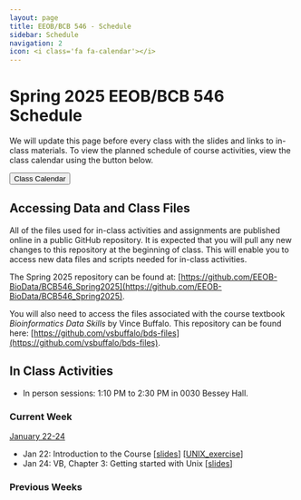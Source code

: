 ```yaml
---
layout: page
title: EEOB/BCB 546 - Schedule
sidebar: Schedule
navigation: 2
icon: <i class='fa fa-calendar'></i>
---
```


# Spring 2025 EEOB/BCB 546 Schedule

We will update this page before every class with the slides and links to in-class materials. To view the planned schedule of course activities, view the class calendar using the button below.

<a href="https://docs.google.com/spreadsheets/d/1uTrA6o7Xk-6TK-KvEIHFRm6SYvOr5pon3GSvmNsvOUw/edit?usp=sharing"><button type="button" class="btn btn-primary">Class Calendar</button></a>

## Accessing Data and Class Files

All of the files used for in-class activities and assignments are published online in a public GitHub repository. It is expected that you will pull any new changes to this repository at the beginning of class. This will enable you to access new data files and scripts needed for in-class activities.

The Spring 2025 repository can be found at: [https://github.com/EEOB-BioData/BCB546_Spring2025](https://github.com/EEOB-BioData/BCB546_Spring2025).

You will also need to access the files associated with the course textbook _Bioinformatics Data Skills_ by Vince Buffalo. This repository can be found here: [https://github.com/vsbuffalo/bds-files](https://github.com/vsbuffalo/bds-files).


## In Class Activities

* In person <i class="fas fa-users"></i> sessions: 1:10 PM to 2:30 PM in 0030 Bessey Hall.

### Current Week
<!-- I think it'd be good to have the current week on top, so when starting a new week, please move
the previous week to the end and label it with the appropriate number -->

<u>January 22-24</u>

* Jan 22: Introduction to the Course [[slides](slides/Week1_Lecture1.pdf)] [[UNIX_exercise](slides/Unix_Exercise_1.pdf)]
* Jan 24: VB, Chapter 3: Getting started with Unix [[slides](slides/lecture_21Jan-MBH.html)]


### Previous Weeks

<!--

<u>January 17-19</u>

* Jan 17: Introduction to the Course [[slides](slides/Week1_Lecture1.pdf)] [[UNIX_exercise](slides/Unix_Exercise_1.pdf)]
* Jan 19: VB, Chapter 3: Getting started with Unix [[slides](slides/lecture_21Jan-MBH.html)]

<u>January 24-26</u>

* Jan 24: VB, Chapter 3: Getting started with Unix [[slides](slides/lecture_21Jan-MBH.html)]; VB, Chapter 7: Advanced Unix [[slides](slides/lecture_4-Feb-MBH.html)]
* Jan 26: VB, Chapter 7: Advanced Unix [[slides](slides/lecture_4-Feb-MBH.html)]

<u>January 30-February 2</u>

* Jan 30: VB, Chapter 7: Advanced Unix [[slides](slides/lecture_4-Feb-MBH.html)]
* Feb 2: VB, Chapter 7: Advanced Unix [[slides](slides/lecture_4-Feb-MBH.html)]

<u>February 7-9</u>

* Feb 7: Chapter 7: Advanced Unix [[slides](slides/lecture_4-Feb-MBH.html)]; High Performance Computing at ISU [[slides](slides/lecture_8Feb2023-MBH.html)]
* Feb 9: VB, Chapter 4, 5: Intro to Version Control using Git [[slides](slides/lecture_9Feb-and-14Feb-AS.html)]

<u>February 14-16</u>

* Feb 14: More on Git [[slides](slides/lecture_9Feb-and-14Feb-AS.html)]
* Feb 16: Intro to R [[website](https://eeob-biodata.github.io/EEOB546-R/)]

<u>February 21-23</u>

* Feb 21: R Data Structures [[website](https://eeob-biodata.github.io/EEOB546-R/)]
* Feb 23: R Data Subsetting and Transformation [[website](https://eeob-biodata.github.io/EEOB546-R/)]

<u>February 28 - March 1</u>

* Feb 28: R Data Transformation [[website](https://eeob-biodata.github.io/EEOB546-R/)]
* Mar 1: R Data Visualization [[website](https://eeob-biodata.github.io/EEOB546-R/)]

<u>March 6-8</u>

* Mar 6: R Data Visualization [[website](https://eeob-biodata.github.io/EEOB546-R/)]
* Mar 8: R Frunctions and Scripts [[website](https://eeob-biodata.github.io/EEOB546-R/)]

<u>March 13-15</u>
* Spring Break

<u>March 20-22</u>

* Mar 20: Data Management Plans and LaTeX [[slides]](slides/DMP_slides.pdf)
* Mar 22: Introduction to python: [[website]](https://eeob-biodata.github.io/BCB546X-python)[[slides]](slides/lecture_22-and-27Mar-AS_slides.html), Setting up Jupyter on Nova, [[slides]](slides/lecture_22Mar-AS_setup.html)


<u>March 27-29</u>
* Mar 27: Introduction to python (part 2): [[website]](https://eeob-biodata.github.io/BCB546X-python), [[slides]](slides/lecture_22-and-27Mar-AS_slides.html), Jupyter Tips and Tricks [[slides]](slides/lecture_27Mar-AS_juptyer-tips.html)
* Mar 29: Pandas Dataframes [[website]](https://eeob-biodata.github.io/BCB546X-python/03-starting-with-data/), [[slides]](slides/lecture_29Mar-AS_slides.html), in-class [[exercise 1]](https://github.com/EEOB-BioData/BCB546_Spring2024/blob/main/course-files/python/01-introduction-to-pandas.ipynb)

<u> April 3-5</u>
* Apr 5: Pandas (part 2) [[website]](https://eeob-biodata.github.io/BCB546X-python/04-more-dataframes/), in-class [[exercise 1]](https://github.com/EEOB-BioData/BCB546_Spring2024/blob/main/course-files/python/01-introduction-to-pandas.ipynb), [[exercise 2]](https://github.com/EEOB-BioData/BCB546_Spring2024/blob/main/course-files/python/02-pandas-for-manipulating-gff3.ipynb)
* Apr 7: Data Visualization with Seaborn [[website]](https://eeob-biodata.github.io/BCB546X-python/05-seaborn-viz/), [[slides]](slides/lecture_5Apr-AS_slides.html), in-class [[exercise 1]](https://github.com/EEOB-BioData/BCB546_Spring2024/blob/main/course-files/python/03-introduction-to-seaborn.ipynb).


<u> April 10-13</u>
* Apr 10: Data Visualization with Seaborn (part 2) [[website]](https://eeob-biodata.github.io/BCB546X-python/05-seaborn-viz), in-class exercise, plotting [[DESeq2]](https://github.com/EEOB-BioData/BCB546_Spring2024/blob/main/course-files/python/04A-seaborn-deseq-plotting.ipynb), [[GFF3]](https://github.com/EEOB-BioData/BCB546_Spring2024/blob/main/course-files/python/04B-seaborn-gff3-plotting.ipynb), and [[TSV]](https://github.com/EEOB-BioData/BCB546_Spring2024/blob/main/course-files/python/04C-seaborn-tsv-plotting.ipynb) datasets.
* Apr 13: Introduction to Biopython [[website]](https://eeob-biodata.github.io/BCB546X-python/06-biopython/), [[in-class]](https://github.com/EEOB-BioData/BCB546_Spring2024/blob/main/course-files/python/05-biopython-hands-on.ipynb).

<u> April 17-19</u>

* Apr 17: Biopython cheatsheet [[slides]](slides/lecture_17Apr-AS_slides.html), in-class [[exercise 1]](https://github.com/EEOB-BioData/BCB546_Spring2024/blob/main/course-files/python/06-slurm-script-generator.ipynb) 
* Apr 19: VB, Chapters 10-11: Sequencing & Alignment Data [[slides](slides/lecture_14Nov-MBH.html)]

<u> April 24-26</u>

* Apr 24: VB, Chapter 12: Bioinformatics shell scripting, writing pipelines, and parallelizing tasks [[tutorial](https://data-skills.github.io/unix-and-bash/03-bash-scripts/index.html)]
* Apr 26: VB, Chapter 12: Bioinformatics shell scripting, writing pipelines, and parallelizing tasks [[tutorial](https://data-skills.github.io/unix-and-bash/03-bash-scripts/index.html)-->

<!--

<u>February 8-10</u>

* Feb 8: High Performance Computing at ISU [[slides](slides/lecture_8Feb2023-MBH.html)]
* Feb 10: Introduction to Git [[slides](slides/lecture_10Feb-WTD.html)]

<u>February 15-17</u>

* Feb 15: More on Git with Wade [[slides](slides/lecture_15Feb-WTD.html)]
* Feb 17: Intro to R [[website](https://eeob-biodata.github.io/EEOB546-R/)]


<u>March 8-10</u>

* Mar 8: R Data Visualization [[website](https://eeob-biodata.github.io/EEOB546-R/)]
* Mar 10: R Frunctions and Scripts [[website](https://eeob-biodata.github.io/EEOB546-R/)]

<u>March 15-17</u>
* Spring Break

<u>March 22-24</u>

* Mar 22: Data management plans and LaTeX [[slides]](slides/DMP_slides.pdf)
* Mar 24: [Intro to python](https://eeob-biodata.github.io/BCB546X-python/01-intro/)

<u>March 29-31</u>
* Mar 29: [Python data structures](https://eeob-biodata.github.io/BCB546X-python/02-datatypes/)
* Mar 31: [Pandas dataframes](https://eeob-biodata.github.io/BCB546X-python/03-starting-with-data/)

<u> April 5-7</u>
* Apr 5: [Subsetting Pandas dataframes](https://eeob-biodata.github.io/BCB546X-python/04-more-dataframes/)
* Apr 7: [Data Visualization with Seaborn](https://eeob-biodata.github.io/BCB546X-python/05-seaborn-viz/)

<u> April 12-14</u>

* Apr 12: [Introduction to BioPython](https://eeob-biodata.github.io/BCB546X-python/06-biopython/)
* Apr 14: [More Python](https://eeob-biodata.github.io/BCB546X-python/07-additional-exercises/)

<u> April 19-21</u>

* Apr 19: No Class
* Apr 21: VB, Chapters 10-11: Sequencing & Alignment Data [[slides](slides/lecture_14Nov-MBH.html)]

<u> April 26-28</u>

* Apr 26: VB, Chapter 12: Bioinformatics shell scripting, writing pipelines, and parallelizing tasks [[tutorial](https://data-skills.github.io/unix-and-bash/03-bash-scripts/index.html)]
* Apr 28: VB, Chapter 12: Bioinformatics shell scripting, writing pipelines, and parallelizing tasks [[tutorial](https://data-skills.github.io/unix-and-bash/03-bash-scripts/index.html)
-->
